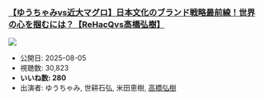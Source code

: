 ### [【ゆうちゃみvs近大マグロ】日本文化のブランド戦略最前線！世界の心を掴むには？【ReHacQvs高橋弘樹】](https://www.youtube.com/watch?v=hwTQDuHBTt8)
[![](https://img.youtube.com/vi/hwTQDuHBTt8/sddefault.jpg)](https://www.youtube.com/watch?v=hwTQDuHBTt8)
-   公開日: 2025-08-05
-   視聴数: 30,823
-   **いいね数: 280**
-   出演者: ゆうちゃみ, 世耕石弘, 米田恵樹, [高橋弘樹](/rehacq_fan/people/高橋弘樹 "wikilink")
